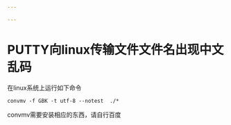 ```yaml
---

---
```


# PUTTY向linux传输文件文件名出现中文乱码

在linux系统上运行如下命令

```
convmv -f GBK -t utf-8 --notest  ./*
```

convmv需要安装相应的东西，请自行百度